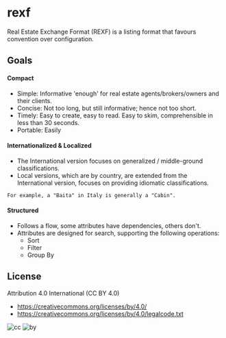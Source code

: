 # rexf
Real Estate Exchange Format (REXF) is a listing format that favours convention over configuration.

## Goals

#### Compact

* Simple: Informative 'enough' for real estate agents/brokers/owners and their clients.
* Concise: Not too long, but still informative; hence not too short. 
* Timely: Easy to create, easy to read. Easy to skim, comprehensible in less than 30 seconds.
* Portable: Easily 

#### Internationalized & Localized

* The International version focuses on generalized / middle-ground classifications.
* Local versions, which are by country, are extended from the International version, focuses on providing idiomatic classifications.
```
For example, a "Baita" in Italy is generally a "Cabin".
```

#### Structured

* Follows a flow, some attributes have dependencies, others don't.
* Attributes are designed for search, supporting the following operations:
  * Sort
  * Filter
  * Group By

## License

Attribution 4.0 International (CC BY 4.0)

* https://creativecommons.org/licenses/by/4.0/
* https://creativecommons.org/licenses/by/4.0/legalcode.txt

![cc](https://creativecommons.org/images/deed/cc_blue_x2.png) ![by](https://creativecommons.org/images/deed/attribution_icon_blue_x2.png)
